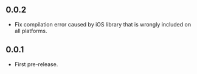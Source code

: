 ## 0.0.2
+ Fix compilation error caused by iOS library that is wrongly included on all platforms.

## 0.0.1
+ First pre-release.